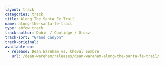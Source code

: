 ```yaml
---
layout: track
categories: track
title: Along The Santa Fe Trail
name: along-the-santa-fe-trail
type: ahfow_track
track-author: Dubin / Coolidge / Grosz
track-sort: "Grand Canyon"
track-original:
available-on:
 - release: Dean Wareham vs. Cheval Sombre
   url: /dean-wareham/releases/dean-wareham-along-the-santa-fe-trail/
---
```



